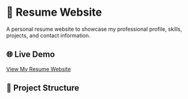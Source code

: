# 💼 Resume Website

A personal resume website to showcase my professional profile, skills, projects, and contact information.

## 🌐 Live Demo

[View My Resume Website](https://yourdomain.com) <!-- Replace with your actual URL -->

## 📁 Project Structure


